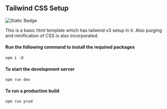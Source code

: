 ## Tailwind CSS Setup
![Static Badge](https://img.shields.io/badge/Tailwind_CSS-v3.3.6-blue?style=for-the-badge)

This is a basic html template which has tailwind v3 setup in it. Also purging and minification of CSS is also incorporated.

#### Run the following command to install the required packages

    npm i -D

#### To start the development server

    npm run dev

#### To run a production build

    npm run prod